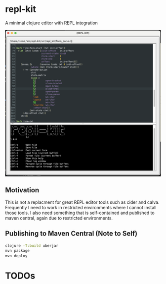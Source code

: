 # repl-kit

A minimal clojure editor with REPL integration

![image info](./docs/repl-kit-scrn.png)

## Motivation
This is not a replacment for great REPL editor tools such as cider and calva. Frequently I need to work in restricted environments where I cannot install those tools. I also need something that is self-contained and published to maven central, again due to restricted environments.

## Publishing to Maven Central (Note to Self)
```bash
clojure -T:build uberjar
mvn package
mvn deploy
```

# TODOs